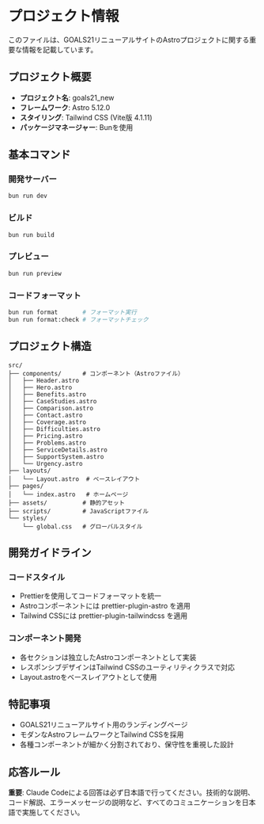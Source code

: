 # プロジェクト情報

このファイルは、GOALS21リニューアルサイトのAstroプロジェクトに関する重要な情報を記載しています。

## プロジェクト概要

- **プロジェクト名**: goals21_new
- **フレームワーク**: Astro 5.12.0
- **スタイリング**: Tailwind CSS (Vite版 4.1.11)
- **パッケージマネージャー**: Bunを使用

## 基本コマンド

### 開発サーバー
```bash
bun run dev
```

### ビルド
```bash
bun run build
```

### プレビュー
```bash
bun run preview
```

### コードフォーマット
```bash
bun run format       # フォーマット実行
bun run format:check # フォーマットチェック
```

## プロジェクト構造

```
src/
├── components/      # コンポーネント（Astroファイル）
│   ├── Header.astro
│   ├── Hero.astro
│   ├── Benefits.astro
│   ├── CaseStudies.astro
│   ├── Comparison.astro
│   ├── Contact.astro
│   ├── Coverage.astro
│   ├── Difficulties.astro
│   ├── Pricing.astro
│   ├── Problems.astro
│   ├── ServiceDetails.astro
│   ├── SupportSystem.astro
│   └── Urgency.astro
├── layouts/
│   └── Layout.astro  # ベースレイアウト
├── pages/
│   └── index.astro   # ホームページ
├── assets/          # 静的アセット
├── scripts/         # JavaScriptファイル
└── styles/
    └── global.css   # グローバルスタイル
```

## 開発ガイドライン

### コードスタイル
- Prettierを使用してコードフォーマットを統一
- Astroコンポーネントには prettier-plugin-astro を適用
- Tailwind CSSには prettier-plugin-tailwindcss を適用

### コンポーネント開発
- 各セクションは独立したAstroコンポーネントとして実装
- レスポンシブデザインはTailwind CSSのユーティリティクラスで対応
- Layout.astroをベースレイアウトとして使用

## 特記事項

- GOALS21リニューアルサイト用のランディングページ
- モダンなAstroフレームワークとTailwind CSSを採用
- 各種コンポーネントが細かく分割されており、保守性を重視した設計

## 応答ルール

**重要**: Claude Codeによる回答は必ず日本語で行ってください。技術的な説明、コード解説、エラーメッセージの説明など、すべてのコミュニケーションを日本語で実施してください。